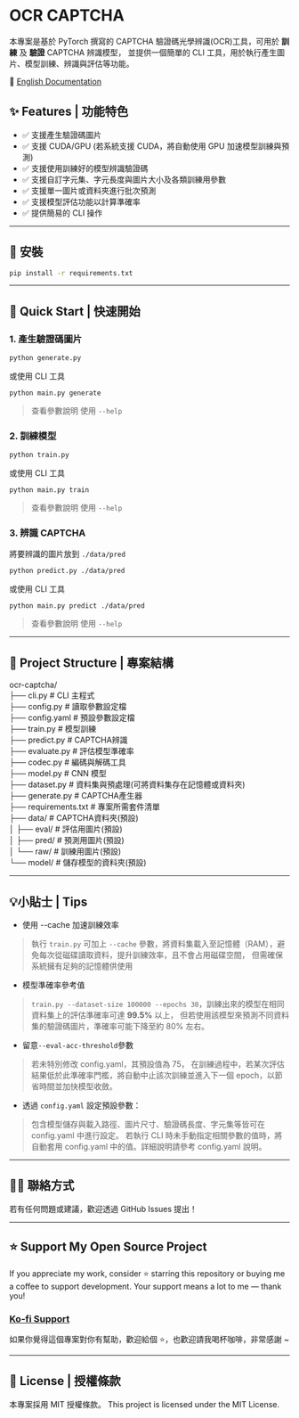 # OCR CAPTCHA

本專案是基於 PyTorch 撰寫的 CAPTCHA 驗證碼光學辨識(OCR)工具，可用於 **訓練** 及 **驗證** CAPTCHA 辨識模型，
並提供一個簡單的 CLI 工具，用於執行產生圖片、模型訓練、辨識與評估等功能。

📖 [English Documentation](README.md)

## ✨ Features | 功能特色

- ✅ 支援產生驗證碼圖片
- ✅ 支援 CUDA/GPU (若系統支援 CUDA，將自動使用 GPU 加速模型訓練與預測)
- ✅ 支援使用訓練好的模型辨識驗證碼
- ✅ 支援自訂字元集、字元長度與圖片大小及各類訓練用參數
- ✅ 支援單一圖片或資料夾進行批次預測
- ✅ 支援模型評估功能以計算準確率
- ✅ 提供簡易的 CLI 操作

---

## 💾 安裝

```bash
pip install -r requirements.txt
```

---

## 🚀 Quick Start | 快速開始

### 1. 產生驗證碼圖片
   ```bash
   python generate.py
   ```

或使用 CLI 工具
   ```base
   python main.py generate
   ```

> 查看參數說明 使用 ```--help```

### 2. 訓練模型
   ```bash
   python train.py
   ```

或使用 CLI 工具
   ```base
   python main.py train
   ```

> 查看參數說明 使用 ```--help```


### 3. 辨識 CAPTCHA
將要辨識的圖片放到 `./data/pred`
   ```bash
   python predict.py ./data/pred
   ```

或使用 CLI 工具
   ```base
   python main.py predict ./data/pred
   ```

> 查看參數說明 使用 ```--help```

---

## 📂 Project Structure | 專案結構
ocr-captcha/  
├── cli.py                    # CLI 主程式  
├── config.py                 # 讀取參數設定檔  
├── config.yaml               # 預設參數設定檔  
├── train.py                  # 模型訓練  
├── predict.py                # CAPTCHA辨識  
├── evaluate.py               # 評估模型準確率  
├── codec.py                  # 編碼與解碼工具  
├── model.py                  # CNN 模型  
├── dataset.py                # 資料集與預處理(可將資料集存在記憶體或資料夾)  
├── generate.py               # CAPTCHA產生器  
├── requirements.txt          # 專案所需套件清單  
├── data/                     # CAPTCHA資料夾(預設)  
│   ├── eval/                 # 評估用圖片(預設)  
│   ├── pred/                 # 預測用圖片(預設)  
│   └── raw/                  # 訓練用圖片(預設)  
└── model/                    # 儲存模型的資料夾(預設)  


---

## 💡小貼士 | Tips
- 使用 --cache 加速訓練效率
> 執行 `train.py` 可加上 `--cache` 參數，將資料集載入至記憶體（RAM），避免每次從磁碟讀取資料，提升訓練效率，且不會占用磁碟空間，
但需確保系統擁有足夠的記憶體供使用

- 模型準確率參考值
> `train.py --dataset-size 100000 --epochs 30`，訓練出來的模型在相同資料集上的評估準確率可達 **99.5%** 以上，
但若使用該模型來預測不同資料集的驗證碼圖片，準確率可能下降至約 80% 左右。

- 留意`--eval-acc-threshold`參數
> 若未特別修改 config.yaml，其預設值為 75，
在訓練過程中，若某次評估結果低於此準確率門檻，將自動中止該次訓練並進入下一個 epoch，以節省時間並加快模型收斂。

- 透過 `config.yaml` 設定預設參數：
> 包含模型儲存與載入路徑、圖片尺寸、驗證碼長度、字元集等皆可在 config.yaml 中進行設定。
若執行 CLI 時未手動指定相關參數的值時，將自動套用 config.yaml 中的值。詳細說明請參考 config.yaml 說明。


---


## 🙋‍♀️ 聯絡方式
若有任何問題或建議，歡迎透過 GitHub Issues 提出！


---


## ⭐ Support My Open Source Project
If you appreciate my work, consider ⭐ starring this repository or buying me a coffee to support development.
Your support means a lot to me — thank you!

### [Ko-fi Support](https://ko-fi.com/alian613)

如果你覺得這個專案對你有幫助，歡迎給個 ⭐，也歡迎請我喝杯咖啡，非常感謝 ~


---


## 📄 License | 授權條款
本專案採用 MIT 授權條款。
This project is licensed under the MIT License.



